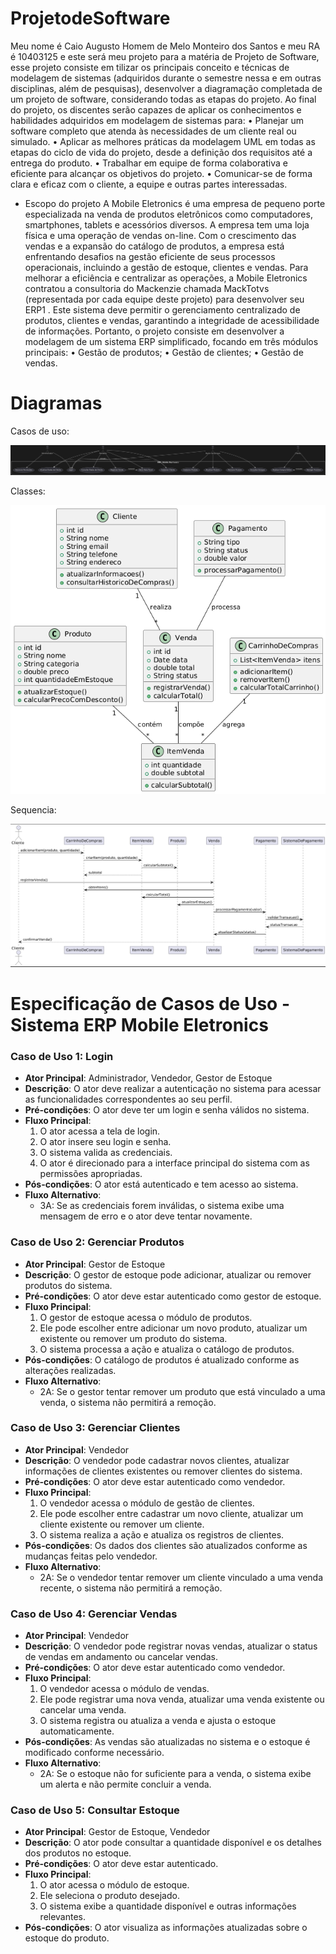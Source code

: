 # ProjetodeSoftware


Meu nome é Caio Augusto Homem de Melo Monteiro dos Santos e meu RA é 10403125 e este será meu projeto para a matéria de Projeto de Software, esse projeto consiste em tilizar os principais conceito e técnicas de modelagem de sistemas (adquiridos durante o
semestre nessa e em outras disciplinas, além de pesquisas), desenvolver a diagramação
completada de um projeto de software, considerando todas as etapas do projeto.
Ao final do projeto, os discentes serão capazes de aplicar os conhecimentos e habilidades
adquiridos em modelagem de sistemas para:
• Planejar um software completo que atenda às necessidades de um cliente real ou
simulado.
• Aplicar as melhores práticas da modelagem UML em todas as etapas do ciclo de vida do
projeto, desde a definição dos requisitos até a entrega do produto.
• Trabalhar em equipe de forma colaborativa e eficiente para alcançar os objetivos do
projeto.
• Comunicar-se de forma clara e eficaz com o cliente, a equipe e outras partes interessadas.
- Escopo do projeto
A Mobile Eletronics é uma empresa de pequeno porte especializada na venda de produtos
eletrônicos como computadores, smartphones, tablets e acessórios diversos. A empresa tem uma
loja física e uma operação de vendas on-line. Com o crescimento das vendas e a expansão do
catálogo de produtos, a empresa está enfrentando desafios na gestão eficiente de seus processos
operacionais, incluindo a gestão de estoque, clientes e vendas.
Para melhorar a eficiência e centralizar as operações, a Mobile Eletronics contratou a consultoria do
Mackenzie chamada MackTotvs (representada por cada equipe deste projeto) para desenvolver seu
ERP1
. Este sistema deve permitir o gerenciamento centralizado de produtos, clientes e vendas,
garantindo a integridade de acessibilidade de informações.
Portanto, o projeto consiste em desenvolver a modelagem de um sistema ERP simplificado, focando
em três módulos principais:
• Gestão de produtos;
• Gestão de clientes;
• Gestão de vendas.



# Diagramas

Casos de uso:

![Diagrama de Caso de Uso](diagramacasosdeuso.png)

Classes:

![Diagrama de Classes](diagramadeclasses.png)

Sequencia:

![Diagrama de Sequencia](diagramasequencia.png)


# Especificação de Casos de Uso - Sistema ERP Mobile Eletronics

### Caso de Uso 1: Login
- **Ator Principal**: Administrador, Vendedor, Gestor de Estoque
- **Descrição**: O ator deve realizar a autenticação no sistema para acessar as funcionalidades correspondentes ao seu perfil.
- **Pré-condições**: O ator deve ter um login e senha válidos no sistema.
- **Fluxo Principal**:
  1. O ator acessa a tela de login.
  2. O ator insere seu login e senha.
  3. O sistema valida as credenciais.
  4. O ator é direcionado para a interface principal do sistema com as permissões apropriadas.
- **Pós-condições**: O ator está autenticado e tem acesso ao sistema.
- **Fluxo Alternativo**:
  - 3A: Se as credenciais forem inválidas, o sistema exibe uma mensagem de erro e o ator deve tentar novamente.

### Caso de Uso 2: Gerenciar Produtos
- **Ator Principal**: Gestor de Estoque
- **Descrição**: O gestor de estoque pode adicionar, atualizar ou remover produtos do sistema.
- **Pré-condições**: O ator deve estar autenticado como gestor de estoque.
- **Fluxo Principal**:
  1. O gestor de estoque acessa o módulo de produtos.
  2. Ele pode escolher entre adicionar um novo produto, atualizar um existente ou remover um produto do sistema.
  3. O sistema processa a ação e atualiza o catálogo de produtos.
- **Pós-condições**: O catálogo de produtos é atualizado conforme as alterações realizadas.
- **Fluxo Alternativo**:
  - 2A: Se o gestor tentar remover um produto que está vinculado a uma venda, o sistema não permitirá a remoção.

### Caso de Uso 3: Gerenciar Clientes
- **Ator Principal**: Vendedor
- **Descrição**: O vendedor pode cadastrar novos clientes, atualizar informações de clientes existentes ou remover clientes do sistema.
- **Pré-condições**: O ator deve estar autenticado como vendedor.
- **Fluxo Principal**:
  1. O vendedor acessa o módulo de gestão de clientes.
  2. Ele pode escolher entre cadastrar um novo cliente, atualizar um cliente existente ou remover um cliente.
  3. O sistema realiza a ação e atualiza os registros de clientes.
- **Pós-condições**: Os dados dos clientes são atualizados conforme as mudanças feitas pelo vendedor.
- **Fluxo Alternativo**:
  - 2A: Se o vendedor tentar remover um cliente vinculado a uma venda recente, o sistema não permitirá a remoção.

### Caso de Uso 4: Gerenciar Vendas
- **Ator Principal**: Vendedor
- **Descrição**: O vendedor pode registrar novas vendas, atualizar o status de vendas em andamento ou cancelar vendas.
- **Pré-condições**: O ator deve estar autenticado como vendedor.
- **Fluxo Principal**:
  1. O vendedor acessa o módulo de vendas.
  2. Ele pode registrar uma nova venda, atualizar uma venda existente ou cancelar uma venda.
  3. O sistema registra ou atualiza a venda e ajusta o estoque automaticamente.
- **Pós-condições**: As vendas são atualizadas no sistema e o estoque é modificado conforme necessário.
- **Fluxo Alternativo**:
  - 2A: Se o estoque não for suficiente para a venda, o sistema exibe um alerta e não permite concluir a venda.

### Caso de Uso 5: Consultar Estoque
- **Ator Principal**: Gestor de Estoque, Vendedor
- **Descrição**: O ator pode consultar a quantidade disponível e os detalhes dos produtos no estoque.
- **Pré-condições**: O ator deve estar autenticado.
- **Fluxo Principal**:
  1. O ator acessa o módulo de estoque.
  2. Ele seleciona o produto desejado.
  3. O sistema exibe a quantidade disponível e outras informações relevantes.
- **Pós-condições**: O ator visualiza as informações atualizadas sobre o estoque do produto.




